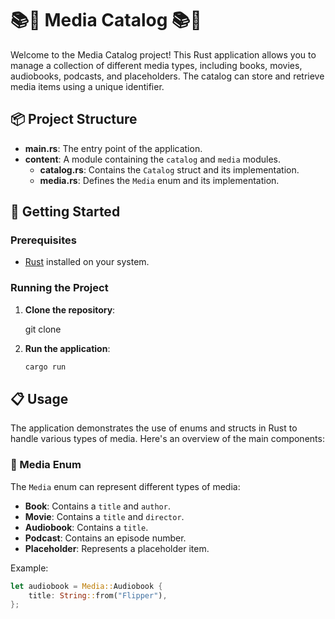 # 📚🎥 Media Catalog 📚🎥

Welcome to the Media Catalog project! This Rust application allows you to manage a collection of different media types, including books, movies, audiobooks, podcasts, and placeholders. The catalog can store and retrieve media items using a unique identifier.

## 📦 Project Structure

- **main.rs**: The entry point of the application.
- **content**: A module containing the `catalog` and `media` modules.
  - **catalog.rs**: Contains the `Catalog` struct and its implementation.
  - **media.rs**: Defines the `Media` enum and its implementation.

## 🚀 Getting Started

### Prerequisites

- [Rust](https://www.rust-lang.org/tools/install) installed on your system.

### Running the Project

1. **Clone the repository**:

   git clone

2. **Run the application**:
   ```sh
   cargo run
   ```

## 📋 Usage

The application demonstrates the use of enums and structs in Rust to handle various types of media. Here's an overview of the main components:

### 📝 Media Enum

The `Media` enum can represent different types of media:

- **Book**: Contains a `title` and `author`.
- **Movie**: Contains a `title` and `director`.
- **Audiobook**: Contains a `title`.
- **Podcast**: Contains an episode number.
- **Placeholder**: Represents a placeholder item.

Example:

```rust
let audiobook = Media::Audiobook {
    title: String::from("Flipper"),
};
```
